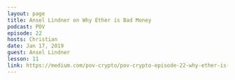 ```yaml
---
layout: page
title: Ansel Lindner on Why Ether is Bad Money
podcast: POV
episode: 22
hosts: Christian
date: Jan 17, 2019
guest: Ansel Lindner
lesson: 11
link: https://medium.com/pov-crypto/pov-crypto-episode-22-why-ether-is-bad-money-w-ansel-lindner-71154308a71a
---
```


